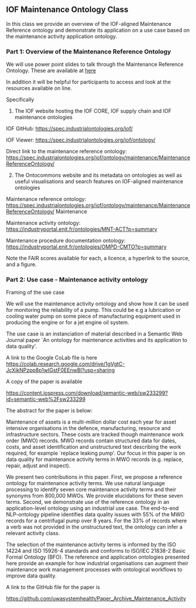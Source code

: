 ## IOF Maintenance Ontology Class

In this class we provide an overview of the IOF-aligned Maintenance Reference ontology and demonstrate its application on a use case based on the maintenance activity application ontology.

### Part 1: Overview of the Maintenance Reference Ontology

We will use power point slides to talk through the Maintenance Reference Ontology. These are available at [here](powerpoint\IOF-maintenance-workshop-2024.pptx)

In addition it will be helpful for participants to access and look at the resources available on line.

Specifically

1. The IOF website hosting the IOF CORE, IOF supply chain and IOF maintenance ontologies

IOF GitHub: https://spec.industrialontologies.org/iof/

IOF Viewer: https://spec.industrialontologies.org/iof/ontology/

Direct link to the maintenance reference ontology: https://spec.industrialontologies.org/iof/ontology/maintenance/MaintenanceReferenceOntology/

2. The Ontocommons website and its metadata on ontologies as well as useful visualisations and search features on IOF-aligned maintenance ontologies

Maintenance reference ontology: https://spec.industrialontologies.org/iof/ontology/maintenance/MaintenanceReferenceOntology/
Maintenance

Maintenance activity ontology: https://industryportal.enit.fr/ontologies/MNT-ACT?p=summary

Maintenance procedure documentation ontology: https://industryportal.enit.fr/ontologies/OMPD-CMTO?p=summary

Note the FAIR scores available for each, a licence, a hyperlink to the source, and a figure.

### Part 2: Use case - Maintenance activity ontology

Framing of the use case

We will use the maintenance activity ontology and show how it can be used for monitoring the reliability of a pump. This could be e.g a lubrication or cooling water pump on some piece of manufacturing equipment used in producing the engine or for a jet engine oil system.

The use case is an instanciation of material described in a Semantic Web Journal paper `An ontology for maintenance activities and its application to data quality'.

A link to the Google CoLab file is here https://colab.research.google.com/drive/1gVgtC-JcXikNPzpp8p1wIGstF0EEnwBl?usp=sharing

A copy of the paper is available

https://content.iospress.com/download/semantic-web/sw233299?id=semantic-web%2Fsw233299

The abstract for the paper is below:

Maintenance of assets is a multi-million dollar cost each year for asset intensive organisations in the defence, manufacturing, resource and infrastructure sectors. These costs are tracked though maintenance work order (MWO) records. MWO records contain structured data for dates, costs, and asset identification and unstructured text describing the work required, for example `replace leaking pump'. Our focus in this paper is on data quality for maintenance activity terms in MWO records (e.g. replace, repair, adjust and inspect).

We present two contributions in this paper. First, we propose a reference ontology for maintenance activity terms. We use natural language processing to identify seven core maintenance activity terms and their synonyms from 800,000 MWOs. We provide elucidations for these seven terms. Second, we demonstrate use of the reference ontology in an application-level ontology using an industrial use case. The end-to-end NLP-ontology pipeline identifies data quality issues with 55% of the MWO records for a centrifugal pump over 8 years. For the 33% of records where a verb was not provided in the unstructured text, the ontology can infer a relevant activity class.

The selection of the maintenance activity terms is informed by the ISO 14224 and ISO 15926-4 standards and conforms to ISO/IEC 21838-2 Basic Formal Ontology (BFO). The reference and application ontologies presented here provide an example for how industrial organisations can augment their maintenance work management processes with ontological workflows to improve data quality.

A link to the GitHub file for the paper is

https://github.com/uwasystemhealth/Paper_Archive_Maintenance_Activity
